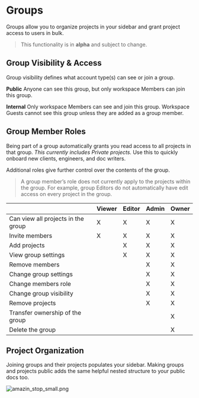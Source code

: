 # Groups

Groups allow you to organize projects in your sidebar and grant project access to users in bulk.

<!-- theme: warning -->

> This functionality is in **alpha** and subject to change.

## Group Visibility & Access
Group visibility defines what account type(s) can see or join a group.

**Public**
Anyone can see this group, but only workspace Members can join this group.

**Internal**
Only workspace Members can see and join this group. Workspace Guests cannot see this group unless they are added as a group member.

## Group Member Roles
Being part of a group automatically grants you read access to all projects in that group. *This currently includes Private projects.* Use this to quickly onboard new clients, engineers, and doc writers.

Additional roles give further control over the contents of the group.

<!-- theme: info -->
> A group member’s role does not currently apply to the projects within the group. For example, group Editors do not automatically have edit access on every project in the group.


|                                    | Viewer | Editor | Admin | Owner |
|------------------------------------|--------|--------|-------|-------|
| Can view all projects in the group | X      | X      | X     | X     |
| Invite members                     | X      | X      | X     | X     |
| Add projects                       |        | X      | X     | X     |
| View group settings                |        | X      | X     | X     |
| Remove members                     |        |        | X     | X     |
| Change group settings              |        |        | X     | X     |
| Change members role                |        |        | X     | X     |
| Change group visibility            |        |        | X     | X     |
| Remove projects                    |        |        | X     | X     |
| Transfer ownership of the group    |        |        |       | X     |
| Delete the group                   |        |        |       | X     |


## Project Organization

Joining groups and their projects populates your sidebar. Making groups and projects public adds the same helpful nested structure to your public docs too.

<!-- focus: center -->
![amazin_stop_small.png](https://stoplight.io/api/v1/projects/cHJqOjI/images/9sSyrT8ZVYM)


